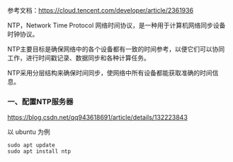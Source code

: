 参考文档：https://cloud.tencent.com/developer/article/2361936

NTP，Network Time Protocol 网络时间协议，是一种用于计算机网络同步设备时钟协议。

NTP主要目标是确保网络中的各个设备都有一致的时间参考，以便它们可以协同工作，进行时间戳记录、数据同步和各种计算任务。

NTP采用分层结构来确保时间同步，使网络中所有设备都能获取准确的时间信息。

### 一、配置NTP服务器

https://blog.csdn.net/qq943618691/article/details/132223843

以 ubuntu 为例

```shell
sudo apt update
sudo apt install ntp
```

